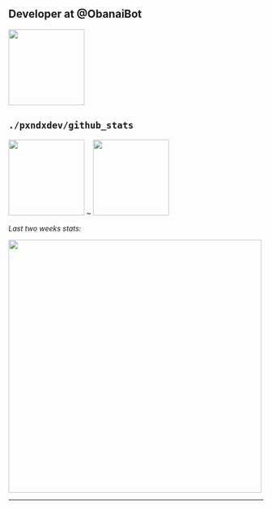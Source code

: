 ## Developer at @ObanaiBot

<a href="https://github.com/ObanaiBot">
    <img height="150px" src="https://github-readme-stats.vercel.app/api/top-langs/?username=PxndxDev&langs_count=10&layout=compact&theme=solarized-light">
</a>

## `./pxndxdev/github_stats`

<img height="150px" src="https://github-readme-stats.vercel.app/api?username=PxndxDev&show_icons=true&include_all_commits=true&count_private=true&theme=solarized-light"> ~ <img height="150px" src="https://github-readme-stats.vercel.app/api/top-langs/?username=PxndxDev&langs_count=10&layout=compact&theme=solarized-light">

*Last two weeks stats:*

<img width="500px" src="https://github-readme-stats.vercel.app/api/wakatime?username=pxndxdev&theme=solarized-light">

---

<div style="text-align:center">
    <img src="https://komarev.com/ghpvc/?username=PxndxDev&style=flat-square&color=blue" alt=""/>
    <img src="https://img.shields.io/twitter/url?label=pxndxdev&style=social&url=https%3A%2F%2Ftwitter%2Fpxndxdev" alt="">
    <img src="https://wakatime.com/badge/user/1f18b09f-6cf2-4aa1-a256-b88b4b5616fe.svg" alt="">
</div>
